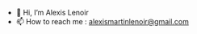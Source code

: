 - 👋 Hi, I’m Alexis Lenoir
- 📫 How to reach me : alexismartinlenoir@gmail.com

<!---
AlexisLenoir/AlexisLenoir is a ✨ special ✨ repository because its `README.md` (this file) appears on your GitHub profile.
You can click the Preview link to take a look at your changes.
--->

